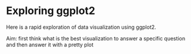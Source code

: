# Exploring ggplot2

Here is a rapid exploration of data visualization using ggplot2.

Aim: first think what is the best visualization to answer a specific question and then answer it with a pretty plot